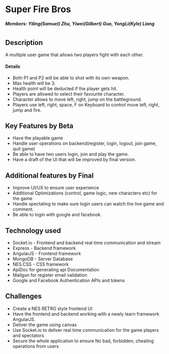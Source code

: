 # Super Fire Bros

##### Members: Yiling(Samuel) Zhu, Yiwei(Gilbert) Guo, YongLi(Kyle) Liang
#
#
## Description
  A multiple user game that allows two players fight with each other.
#### Details
- Both P1 and P2 will be able to shot with its own weapon.
- Max health will be 3.
- Health point will be deducted if the player gets hit.
- Players are allowed to select their favourite character.
- Character allows to move left, right, jump on the battleground.
- Players use left, right, space, F on Keyboard to control move left, right, jump and fire.

## Key Features by Beta
- Have the playable game
- Handle user operations on backend(register, login, logout, join game, quit game)
- Be able to have two users login, join and play the game.
- Have a draft of the UI that will be improved by final version.

## Additional features by Final
- Improve UI/UX to ensure user experience
- Additional Optimizations (control, game logic, new characters etc) for the game
- Handle spectating to make sure login users can watch the live game and comment.
- Be able to login with google and facebook.

## Technology used
- Socket.io -  Frontend and backend real time communication and stream
- Express - Backend framework
- AngularJS - Frontend framework
- MongoDB - Server Database
- NES.CSS - CSS framework
- ApiDoc for generating api Documentation
- Mailgun for register email validation
- Google and Facebook Authentication APIs and tokens

## Challenges
- Create a NES RETRO style frontend UI
- Have the frontend and backend working with a newly learn framework AngularJS.
- Deliver the game using canvas
- Use Socket.io to deliver real time communication for the game players and spectators
- Secure the whole application to ensure No bad, forbidden, cheating operations from users 
